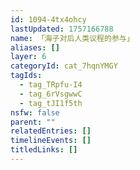 ```yaml
---
id: 1094-4tx4ohcy
lastUpdated: 1757166788
name: 「海子对后人类议程的参与」
aliases: []
layer: 6
categoryId: cat_7hqnYMGY
tagIds:
  - tag_TRpfu-I4
  - tag_6rVsgwwC
  - tag_tJI1f5th
nsfw: false
parent: ""
relatedEntries: []
timelineEvents: []
titledLinks: []
---
```


